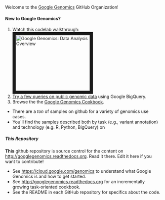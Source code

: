 Welcome to the [Google Genomics](https://cloud.google.com/genomics) GitHub Organization!

#### New to Google Genomics?

1. Watch this codelab walkthrough:<br> <a href="http://www.youtube.com/watch?feature=player_embedded&v=vINpqxhcTt0
" target="_blank"><img src="http://img.youtube.com/vi/vINpqxhcTt0/0.jpg" 
alt="Google Genomics: Data Analysis Overview" width="240" height="180" border="10" /></a>
2. [Try a few queries on public genomic data](https://github.com/googlegenomics/getting-started-bigquery) using Google BigQuery.
3. Browse the the [Google Genomics Cookbook](http://googlegenomics.readthedocs.org/en/latest/index.html).
  * There are a *ton* of samples on github for a variety of genomics use cases.
  * You'll find the samples described both by task (e.g., variant annotation) and technology (e.g. R, Python, BigQuery) on 

##### This Repository

**This** github repository is source control for the content on http://googlegenomics.readthedocs.org.  Read it there.  Edit it here if you want to contribute!

* See https://cloud.google.com/genomics to understand what Google Genomics is and how to get started.
* See http://googlegenomics.readthedocs.org for an incrementally growing task-oriented cookbook.
* See the README in each GitHub repository for specifics about the code.
